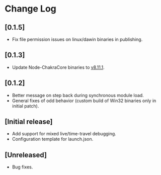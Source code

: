 # Change Log
## [0.1.5]
- Fix file permission issues on linux/dawin binaries in publishing.

## [0.1.3]
- Update Node-ChakraCore binaries to [v8.11.1](https://github.com/nodejs/node-chakracore/releases).

## [0.1.2]
- Better message on step back during synchronous module load.
- General fixes of odd behavior (custom build of Win32 binaries only in initial patch).

## [Initial release]
- Add support for mixed live/time-travel debugging.
- Configuration template for launch.json.

## [Unreleased]
- Bug fixes.